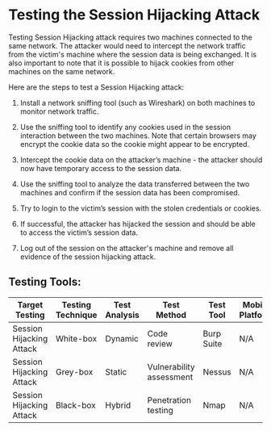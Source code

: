 # Testing the Session Hijacking Attack 

Testing Session Hijacking attack requires two machines connected to the same network. The attacker would need to intercept the network traffic from the victim's machine where the session data is being exchanged. It is also important to note that it is possible to hijack cookies from other machines on the same network.

Here are the steps to test a Session Hijacking attack:

1. Install a network sniffing tool (such as Wireshark) on both machines to monitor network traffic.

2. Use the sniffing tool to identify any cookies used in the session interaction between the two machines. Note that certain browsers may encrypt the cookie data so the cookie might appear to be encrypted.

3. Intercept the cookie data on the attacker’s machine - the attacker should now have temporary access to the session data.

4. Use the sniffing tool to analyze the data transferred between the two machines and confirm if the session data has been compromised.

5. Try to login to the victim’s session with the stolen credentials or cookies.

6. If successful, the attacker has hijacked the session and should be able to access the victim’s session data. 

7. Log out of the session on the attacker's machine and remove all evidence of the session hijacking attack.

## Testing Tools: 

Target Testing | Testing Technique | Test Analysis | Test Method | Test Tool | Mobile Platform
--- | --- | --- | --- | --- | ---
Session Hijacking Attack | White-box | Dynamic | Code review | Burp Suite | N/A
Session Hijacking Attack | Grey-box | Static | Vulnerability assessment | Nessus | N/A
Session Hijacking Attack | Black-box | Hybrid | Penetration testing | Nmap | N/A